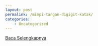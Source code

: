 ```yaml
---
layout: post
permalink: /mimpi-tangan-digigit-katak/
categories:
    - Uncategorized
---
```


[Baca Selengkapnya](/03)